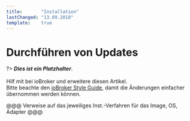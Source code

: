 ```yaml
---
title:       "Installation"
lastChanged: "13.09.2018"
template:    true
---
```


# Durchführen von Updates

?> ***Dies ist ein Platzhalter***.
   <br><br>
   Hilf mit bei ioBroker und erweitere diesen Artikel.  
   Bitte beachte den [ioBroker Style Guide](community/styleguidedoc), 
   damit die Änderungen einfacher übernommen werden können.

@@@ Verweise auf das jeweiliges Inst.-Verfahren für das Image, OS, Adapter @@@
